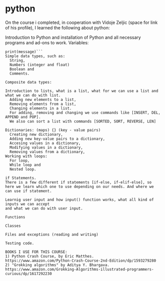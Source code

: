 # python
On the course i completed, in cooperation with Vidoje Zeljic (space for link of his profile),
I learned the following about python:

Introduction to Python and installation of Python and all necessary programs and ad-ons to work.
Variables:
```message = "Python course!"
print(message)``` 
Simple data types, such as:
  String, 
  Numbers (integer and float) 
  Boolean and 
  Comments.
  
Composite data types:
 
Introduction to lists, what is a list, what for we can use a list and what we can do with list.
  Adding new elements to a list,
  Removing elements from a list,
  Changing elements in a list.
  For adding, removing and changing we use commands like [INSERT, DEL, APPEND and POP].
  We also can sort a list with commands [SORTED, SORT, REVERSE, LEN]
 
Dictionaries: (maps) {} (key - value pairs)
  Creating new dictionary,
  Adding new key-value pairs to a dictionary,
  Accesing values in a dictionary,
  Modifying values in a dictionary,
  Removing values from a dictionary,
Working with loops:
  For loop,
  While loop and
  Nested loop.

if Statements.
There is a few different if statements [if-else, if-elif-else], so here we learn which one to use depending on our needs. And where we can use if statement.

Learnig user input and how input() function works, what all kind of inputs we can accept
and what we can do with user input.

Functions

Classes

Files and exceptions (reading and writing)

Testing code.

BOOKS I USE FOR THIS COURSE:
1) Python Crash Course, by Eric Matthes. https://www.amazon.com/Python-Crash-Course-2nd-Edition/dp/1593279280
2) "Grokking algorithms" by Aditya Y. Bhargava. https://www.amazon.com/Grokking-Algorithms-illustrated-programmers-curious/dp/1617292230
